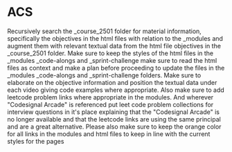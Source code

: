 # ACS

Recursively search the _course_2501 folder for material information, specifically the objectives in the html files with relation to the _modules and augment them with relevant textual data from the html file objectives in the _course_2501 folder. Make sure to keep the styles of the html files in the _modules _code-alongs and _sprint-challenge make sure to read the html files as context and make a plan before proceeding to update the files in the _modules _code-alongs and _sprint-challenge folders. Make sure to elaborate on the objective information and position the textual data under each video giving code examples where appropriate. Also make sure to add leetcode problem links where appropriate in the modules. And wherever "Codesignal Arcade" is referenced put leet code problem collections for interview questions in it's place explaining that the "Codesignal Arcade" is no longer available and that the leetcode links are using the same principal and are a great alternative. Please also make sure to keep the orange color for all links in the modules and html files to keep in line with the current styles for the pages
